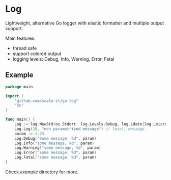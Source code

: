 Log
===

Lightweight, alternative Go logger with elastic formatter and multiple output support.

Main features:

* thread safe
* support colored output
* logging levels: Debug, Info, Warning, Error, Fatal


Example
-------

```go
package main

import (
	"github.com/scale-it/go-log"
	"os"
)

func main() {
	Log := log.NewStd(os.Stderr, log.Levels.Debug, log.Ldate|log.Lmicroseconds, true)
	Log.Log(10, "non parametrized message") // level, message
	param := 1.23
	Log.Debug("some message, %d", param)
	Log.Info("some message, %d", param)
	Log.Warning("some message, %d", param)
	Log.Error("some message, %d", param)
	Log.Fatal("some message, %d", param)
}
```

Check *example* directory for more.
